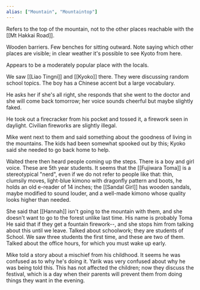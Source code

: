```yaml
---
alias: ["Mountain", "Mountaintop"]
---
```


Refers to the top of the mountain, not to the other places reachable with the [[Mt Hakkai Road]].

Wooden barriers.
Few benches for sitting outward.
Note saying which other places are visible; in clear weather it's possible to see Kyoto from here.

Appears to be a moderately popular place with the locals.


We saw [[Liao Tingni]] and [[Kyoko]] there. They were discussing random school topics. The boy has a Chinese accent but a large vocabulary.

He asks her if she's all right, she responds that she went to the doctor and she will come back tomorrow; her voice sounds cheerful but maybe slightly faked. 

He took out a firecracker from his pocket and tossed it, a firework seen in daylight. Civilian fireworks are slightly illegal.

Mike went next to them and said something about the goodness of living in the mountains. The kids had been somewhat spooked out by this; Kyoko said she needed to go back home to help.

Waited there then heard people coming up the steps. There is a boy and girl voice. These are 5th year students.
It seems that the [[Fujiwara Toma]] is a stereotypical "nerd", even if we do not refer to people like that: thin, clumsily moves, light-blue kimono with dragonfly pattern and boots, he holds an old e-reader of 14 inches;
the [[Sandal Girl]] has wooden sandals, maybe modified to sound louder, and a well-made kimono whose quality looks higher than needed.

She said that [[Hannah]] isn't going to the mountain with them, and she doesn't want to go to the forest unlike last time.
His name is probably Toma
He said that if they get a fountain firework--, and she stops him from talking about this until we leave.
Talked about schoolwork; they are students of School. We saw three students the first time, and these are two of them.
Talked about the office hours, for which you must wake up early.

Mike told a story about a mischief from his childhood.
It seems he was confused as to why he's doing it. Yarik was very confused about why he was being told this.
This has not affected the children; now they discuss the festival, which is a day when their parents will prevent them from doing things they want in the evening.